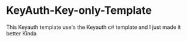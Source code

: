 # KeyAuth-Key-only-Template
This Keyauth template use's the Keyauth c# template and I just made it better Kinda

